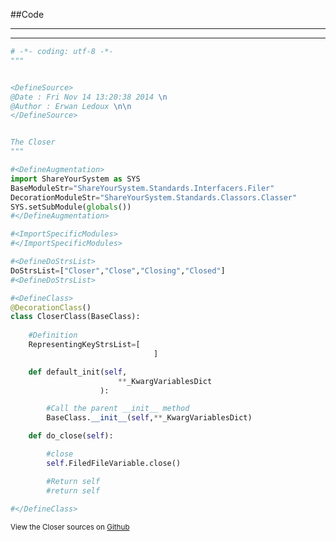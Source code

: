
<!--
FrozenIsBool False
-->

##Code

----

<ClassDocStr>

----

```python
# -*- coding: utf-8 -*-
"""


<DefineSource>
@Date : Fri Nov 14 13:20:38 2014 \n
@Author : Erwan Ledoux \n\n
</DefineSource>


The Closer
"""

#<DefineAugmentation>
import ShareYourSystem as SYS
BaseModuleStr="ShareYourSystem.Standards.Interfacers.Filer"
DecorationModuleStr="ShareYourSystem.Standards.Classors.Classer"
SYS.setSubModule(globals())
#</DefineAugmentation>

#<ImportSpecificModules>
#</ImportSpecificModules>

#<DefineDoStrsList>
DoStrsList=["Closer","Close","Closing","Closed"]
#<DefineDoStrsList>

#<DefineClass>
@DecorationClass()
class CloserClass(BaseClass):
	
	#Definition
	RepresentingKeyStrsList=[
								]

	def default_init(self,
						**_KwargVariablesDict
					):

		#Call the parent __init__ method
		BaseClass.__init__(self,**_KwargVariablesDict)

	def do_close(self):

		#close
		self.FiledFileVariable.close()

		#Return self
		#return self
	
#</DefineClass>


```

<small>
View the Closer sources on <a href="https://github.com/Ledoux/ShareYourSystem/tree/master/Pythonlogy/ShareYourSystem/Interfacers/Closer" target="_blank">Github</a>
</small>


